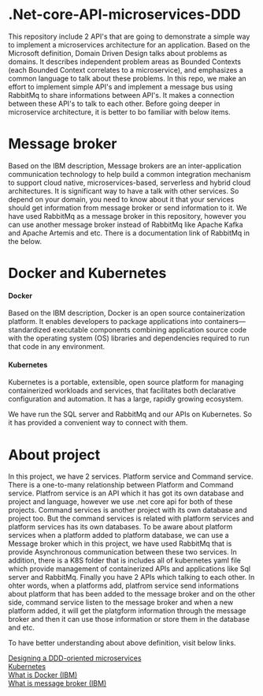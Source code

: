 # .Net-core-API-microservices-DDD
This repository include 2 API's that are going to demonstrate a simple way to implement a microservices architecture for an application. Based on the Microsoft definition, Domain Driven Design talks about problems as domains. It describes independent problem areas as Bounded Contexts (each Bounded Context correlates to a microservice), and emphasizes a common language to talk about these problems. In this repo, we make an effort to implement simple API's and implement a message bus using RabbitMq to share informations between API's. It makes a connection between these API's to talk to each other. Before going deeper in microservice architecture, it is better to bo familiar with below items.

# Message broker
Based on the IBM description, Message brokers are an inter-application communication technology to help build a common integration mechanism to support cloud native, microservices-based, serverless and hybrid cloud architectures. It is significant way to have a talk with other services. So depend on your domain, you need to know about it that your services should get information from message broker or send information to it. We have used RabbitMq as a message broker in this repository, however you can use another message broker instead of RabbitMq like Apache Kafka and Apache Artemis and etc. There is a documentation link of RabbitMq in the below.

# Docker and Kubernetes
<h4>Docker</h4>
Based on the IBM description, Docker is an open source containerization platform. It enables developers to package applications into containers—standardized executable components combining application source code with the operating system (OS) libraries and dependencies required to run that code in any environment. 

<h4>Kubernetes</h4>
Kubernetes is a portable, extensible, open source platform for managing containerized workloads and services, that facilitates both declarative configuration and automation. It has a large, rapidly growing ecosystem.

We have run the SQL server and RabbitMq and our APIs on Kubernetes. So it has provided a convenient way to connect with them.

# About project
In this project, we have 2 services. Platform service and Command service. There is a one-to-many relationship between Platform and Command service. Platfrom service is an API which it has got its own database and project and language, however we use .net core api for both of these projects. Command services is another project with its own database and project too. But the command services is related with platform services and platform services has its own databases. To be aware about platform services when a platform added to platform database, we can use a Message broker which in this project, we have used RabbitMq that is provide Asynchronous communication between these two services. In addition, there is a K8S folder that is includes all of kubernetes yaml file which provide management of containerized APIs and applications like Sql server and RabbitMq. Finally you have 2 APIs which talking to each other. In ohter words, when a platforms add, platfrom service send informations about platform that has been added to the message broker and on the other side, command service listen to the message broker and when a new platform added, it will get the platgform information through the message broker and then it can use those information or store them in the database and etc.

To have better understanding about above definition, visit below links.
<div>
  <a href="https://docs.microsoft.com/en-us/dotnet/architecture/microservices/microservice-ddd-cqrs-patterns/ddd-oriented-microservice">Designing a DDD-oriented microservices</a>
  </div>
  <div>
  <a href="https://kubernetes.io/docs/home/">Kubernetes</a>
  </div>
  <div>
  <a href="https://www.ibm.com/cloud/learn/docker">What is Docker (IBM)</a>
  </div>
  <div>
<a href="https://www.ibm.com/cloud/learn/message-brokers">What is message broker (IBM)</a>
  </div>
  


